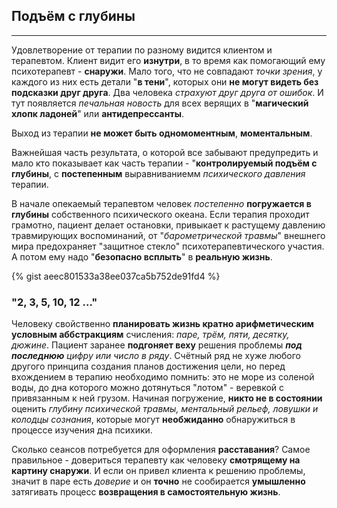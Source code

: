 ## Подъём с глубины
---

Удовлетворение от терапии по разному видится клиентом и терапевтом. Клиент видит его **изнутри**, в то время как помогающий ему психотерапевт - **снаружи**. Мало того, что не совпадают _точки зрения_, у каждого из них есть детали "**в тени**", которых они **не могут видеть без подсказки друг друга**. Два человека _страхуют друг друга от ошибок_. И тут появляется _печальная новость_ для всех верящих в "**магический хлопк ладоней**" или **антидепрессанты**.

Выход из терапии **не может быть одномоментным**, **моментальным**. 

Важнейшая часть результата, о которой все забывают предупредить и мало кто показывает как часть терапии - "**контролируемый подъём с глубины**, с **постепенным** выравниваниемм _психического давления_ терапии.

В начале опекаемый терапевтом человек _постепенно_ **погружается в глубины** собственного психического океана. Если терапия проходит грамотно, пациент делает остановки, привыкает к растущему давлению травмирующих воспоминаний, от "_барометрической травмы_" внешнего мира предохраняет "защитное стекло" психотерапевтического участия. А потом ему надо "**безопасно всплыть**" в **реальную жизнь**. 

{% gist aeec801533a38ee037ca5b752de91fd4 %}

### "2, 3, 5, 10, 12 ..."

Человеку свойственно **планировать жизнь кратно арифметическим условным аббстракциям** счисления: _паре, трём, пяти, десятку, дюжине_. Пациент заранее **подгоняет веху** решения проблемы _**под последнюю** цифру или число в ряду_. Счётный ряд не хуже любого другого принципа создания планов достижения цели, но перед вхождением в терапию необходимо помнить: это не море из соленой воды, до дна которого можно дотянуться "лотом" - веревкой с привязанным к ней грузом. Начиная погружение, **никто не в состоянии** оценить _глубину психической травмы, ментальный рельеф, ловушки и колодцы сознания_, которые могут **необжиданно** обнаружиться в процессе изучения дна психики.

Сколько сеансов потребуется для оформления **расставания**? Самое правильное - довериться терапевту как человеку **смотрящему на картину снаружи**. И если он привел клиента к решению проблемы, значит в паре есть _доверие_ и он **точно** не сообирается **умышленно** затягивать процесс **возвращения в самостоятельную жизнь**.